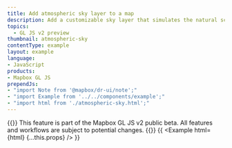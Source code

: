 ```yaml
---
title: Add atmospheric sky layer to a map
description: Add a customizable sky layer that simulates the natural scattering of light in the atmosphere
topics:
  - GL JS v2 preview
thumbnail: atmospheric-sky
contentType: example
layout: example
language:
- JavaScript
products:
- Mapbox GL JS
prependJs:
- "import Note from '@mapbox/dr-ui/note';"
- "import Example from '../../components/example';"
- "import html from './atmospheric-sky.html';"
---
```


{{<Note title='Public beta' theme="beta" >}}
This feature is part of the Mapbox GL JS v2 public beta. All features and workflows are subject to potential changes.
{{</Note>}}
{{ <Example html={html} {...this.props} /> }}
